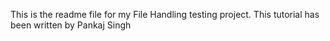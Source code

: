 This is the readme file for my File Handling testing project. 
This tutorial has been written by Pankaj Singh
